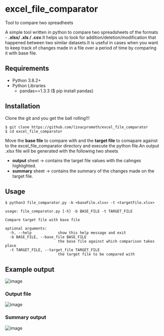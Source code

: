 # excel_file_comparator
Tool to compare two spreadheets

A simple tool written in python to compare two spreadsheets of the formats - **.xlsx/ .xls / .csv**.It helps us to look for addition/deletion/modification that happened between two similar datasets.It is useful in cases when you want to keep track of changes made in a file over a period of time by comparing it with base file.

## Requirements
* Python 3.8.2+
* Python Libraries
    * pandas==1.3.3 ($ pip install pandas)

## Installation
Clone the git and you get the ball rolling!!!
```
$ git clone https://github.com/linacpromoth/excel_file_comparator
$ cd excel_file_comparator
```
Move the **base file** to compare with and the **target file** to comapare against to the excel_file_comparator directory and execute the python file.An output .xlsx file will be generated with the following two sheets
- **output** sheet -> contains the target file values with the cahnges highlighted.
- **summary** sheet -> contains the summary of the changes made on the target file.  

  
## Usage
```
$ python3 file_comparator.py -b <baseFile.xlsx> -t <targetFile.xlsx>

usage: file_comparator.py [-h] -b BASE_FILE -t TARGET_FILE

Compare target file with base file

optional arguments:
  -h, --help            show this help message and exit
  -b BASE_FILE, --base_file BASE_FILE
                        the base file against which comparison takes place
  -t TARGET_FILE, --target_file TARGET_FILE
                        the target file to be compared with
```
## Example output
![image](https://user-images.githubusercontent.com/98702521/151830413-0d9ecba9-2390-4a4a-b158-127707a9e9b8.png)

### Output file 
![image](https://user-images.githubusercontent.com/98702521/151830841-dbaf8b47-0198-4634-bc40-c0b87048f002.png)

### Summary output
![image](https://user-images.githubusercontent.com/98702521/151830963-734b04b4-b211-46f9-baa6-9e7f8bb43cf2.png)


